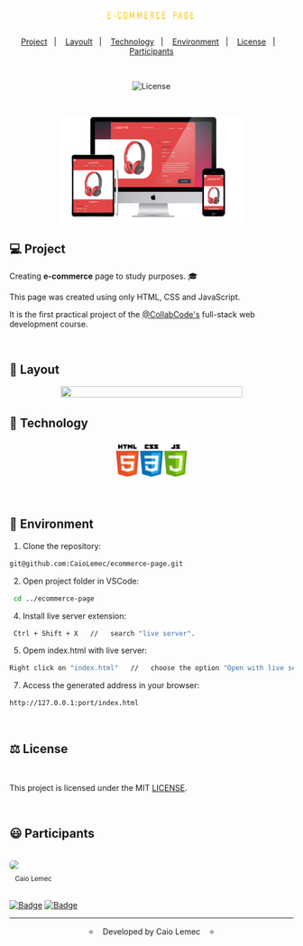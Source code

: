 <h1 align="center">
    <img alt="logo" title="logotype" src="./img/logo.png" width="40%" />
</h1>

<p align="center">
  <a href="#-Project">Project</a>&nbsp;&nbsp;&nbsp;|&nbsp;&nbsp;&nbsp;
  <a href="#-Layout">Layoult</a>&nbsp;&nbsp;&nbsp;|&nbsp;&nbsp;&nbsp;
  <a href="#-Technology">Technology</a>&nbsp;&nbsp;&nbsp;|&nbsp;&nbsp;&nbsp;
  <a href="#-Environment">Environment</a>&nbsp;&nbsp;&nbsp;|&nbsp;&nbsp;&nbsp;
  <a href="#-License">License</a>&nbsp;&nbsp;&nbsp;|&nbsp;&nbsp;&nbsp;
  <a href="#-Participants">Participants</a>
</p>
<br>

<p align="center">
  <img  src="https://img.shields.io/static/v1?label=license&message=MIT&color=yellow&labelColor=white" alt="License">
</p>
<br>

<p align="center">
 <img alt="mockup" src="./img/mockup.png" width="65%">
</p>

## 💻 Project

Creating <strong>e-commerce</strong> page to study purposes. 🎓

This page was created using only HTML, CSS and JavaScript.

It is the first practical project of the [@CollabCode's](https://collabcode.training/) full-stack web development course.

<br>

## 🎨 Layout
<p align="center">
<img src="./img/layout.gif" width="80%" height="80%" />

<br>

## 🔨 Technology

<p align="center">
  <img src="./img/Tecnology.png" width="25%">
</p>

<br>

## 📝 Environment

1. Clone the repository: 
```bash 
git@github.com:CaioLemec/ecommerce-page.git
```
2. Open project folder in VSCode:
```bash
 cd ../ecommerce-page
 ```
4. Install live server extension:
```bash
 Ctrl + Shift + X   //   search "live server".
 ```
5. Opem index.html with live server:
```bash
Right click on "index.html"   //   choose the option "Open with live server".
 ```
7. Access the generated address in your browser:
```bash
http://127.0.0.1:port/index.html
```

<br>

## ⚖️ License

<br>

This project is licensed under the MIT [LICENSE](LICENSE.md).

<br>

## 😃 Participants
<br>
<img style="border-radius: 30%;" src="https://avatars3.githubusercontent.com/u/59886891?s=460&v=4" width="75px;"/>
<br>
<sub>&nbsp;&nbsp;&nbsp;Caio Lemec</sub>

<br>
<br>

[![Badge](https://img.shields.io/static/v1?label=&message=caiolemec@gmail.com&color=yellow&style=flat-square&logo=Microsoft-Outlook&logoColor=white&link=mailto:caiolemec@gmail.com)](caiolemec@gmail.com) [![Badge](https://img.shields.io/static/v1?label=&message=CaioLemec&color=yellow&style=flat-square&logo=Linkedin&logoColor=white&link=https://br.linkedin.com/in/caio-lemec)](https://br.linkedin.com/in/caio-lemec/) 


<hr>

<p align="center">⭐&nbsp;&nbsp;&nbsp;   Developed by Caio Lemec  &nbsp;&nbsp;&nbsp;⭐</p>